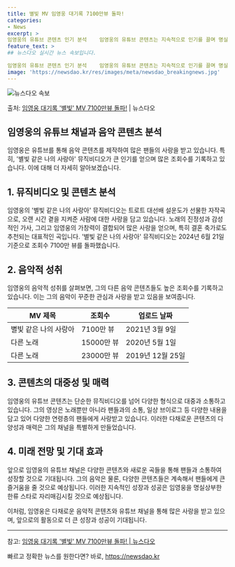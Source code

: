 ```yaml
---
title: 별빛 MV 임영웅 대기록 7100만뷰 돌파!
categories:
- News
excerpt: >
임영웅의 유튜브 콘텐츠 인기 분석    임영웅의 유튜브 콘텐츠는 지속적으로 인기를 끌며 명실상부한 유튜브 제…
feature_text: >
## 뉴스다오 실시간 뉴스 속보입니다.

임영웅의 유튜브 콘텐츠 인기 분석    임영웅의 유튜브 콘텐츠는 지속적으로 인기를 끌며 명실상부한 유튜브 제…
image: 'https://newsdao.kr/res/images/meta/newsdao_breakingnews.jpg'
---
```


![뉴스다오 속보](https://newsdao.kr/res/images/meta/newsdao_breakingnews.jpg)

<p>출처: <a href="https://newsdao.kr/4403" rel="dofollow">임영웅 대기록 '별빛' MV 7100만뷰 돌파!</a> | 뉴스다오</p>

<h2>임영웅의 유튜브 채널과 음악 콘텐츠 분석</h2>
<p data-ke-size="size16"></p>
임영웅은 유튜브를 통해 음악 콘텐츠를 제작하여 많은 팬들의 사랑을 받고 있습니다. 특히, '별빛 같은 나의 사랑아' 뮤직비디오가 큰 인기를 얻으며 많은 조회수를 기록하고 있습니다. 이에 대해 더 자세히 알아보겠습니다.
<p data-ke-size="size16"></p>

<h2 data-ke-size="size26">1. 뮤직비디오 및 콘텐츠 분석</h2>
임영웅의 '별빛 같은 나의 사랑아' 뮤직비디오는 트로트 대선배 설운도가 선물한 자작곡으로, 오랜 시간 곁을 지켜준 사람에 대한 사랑을 담고 있습니다. 노래의 진정성과 감성적인 가사, 그리고 임영웅의 가창력이 결합되어 많은 사랑을 얻으며, 특히 결혼 축가로도 추천되는 대표적인 곡입니다. '별빛 같은 나의 사랑아' 뮤직비디오는 2024년 6월 21일 기준으로 조회수 7100만 뷰를 돌파했습니다.
<p data-ke-size="size16"></p>

<h2 data-ke-size="size26">2. 음악적 성취</h2>
임영웅의 음악적 성취를 살펴보면, 그의 다른 음악 콘텐츠들도 높은 조회수를 기록하고 있습니다. 이는 그의 음악이 꾸준한 관심과 사랑을 받고 있음을 보여줍니다.
<p data-ke-size="size16"></p>

<table>
	<thead>
		<tr>
			<th>MV 제목</th>
			<th>조회수</th>
			<th>업로드 날짜</th>
		</tr>
	</thead>
	<tbody>
		<tr>
			<td>별빛 같은 나의 사랑아</td>
			<td>7100만 뷰</td>
			<td>2021년 3월 9일</td>
		</tr>
		<tr>
			<td>다른 노래</td>
			<td>15000만 뷰</td>
			<td>2020년 5월 1일</td>
		</tr>
		<tr>
			<td>다른 노래</td>
			<td>23000만 뷰</td>
			<td>2019년 12월 25일</td>
		</tr>
	</tbody>
</table>
<p data-ke-size="size16"></p>

<h2 data-ke-size="size26">3. 콘텐츠의 대중성 및 매력</h2>
임영웅의 유튜브 콘텐츠는 단순한 뮤직비디오를 넘어 다양한 형식으로 대중과 소통하고 있습니다. 그의 영상은 노래뿐만 아니라 팬들과의 소통, 일상 브이로그 등 다양한 내용을 담고 있어 다양한 연령층의 팬들에게 사랑받고 있습니다. 이러한 다채로운 콘텐츠의 다양성과 매력은 그의 채널을 특별하게 만들었습니다.
<p data-ke-size="size16"></p>

<h2 data-ke-size="size26">4. 미래 전망 및 기대 효과</h2>
앞으로 임영웅의 유튜브 채널은 다양한 콘텐츠와 새로운 곡들을 통해 팬들과 소통하여 성장할 것으로 기대됩니다. 그의 음악은 물론, 다양한 콘텐츠들은 계속해서 팬들에게 큰 즐거움을 줄 것으로 예상됩니다. 이러한 지속적인 성장과 성공은 임영웅을 명실상부한 한류 스타로 자리매김시킬 것으로 예상됩니다.
<p data-ke-size="size16"></p>
이처럼, 임영웅은 다채로운 음악적 콘텐츠와 유튜브 채널을 통해 많은 사랑을 받고 있으며, 앞으로의 활동으로 더 큰 성장과 성공이 기대됩니다.

<hr> 
참고: <a href="https://newsdao.kr/4403">임영웅 대기록 '별빛' MV 7100만뷰 돌파! | 뉴스다오</a> 

빠르고 정확한 뉴스를 원한다면? 바로, <a href="https://newsdao.kr" rel="dofollow">https://newsdao.kr</a>


    
